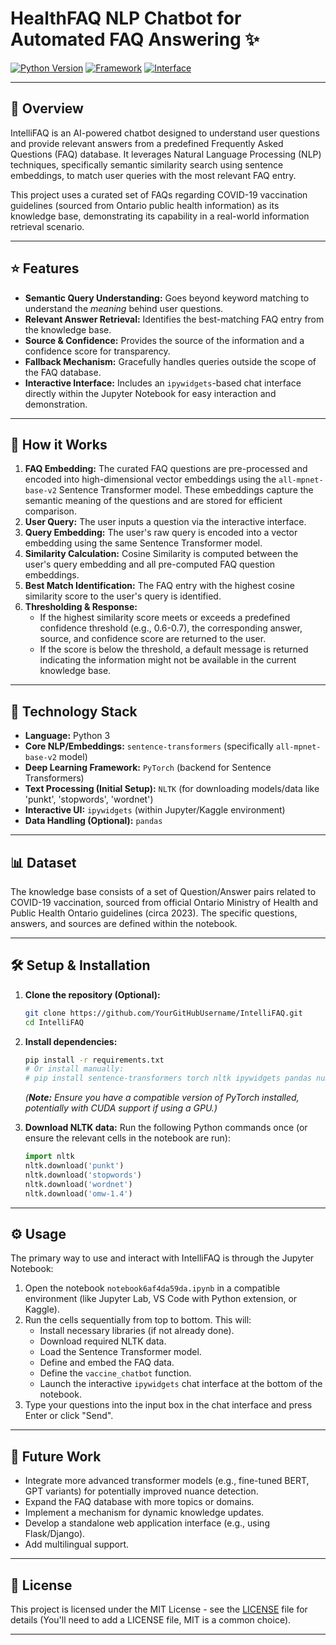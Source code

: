 # HealthFAQ NLP Chatbot for Automated FAQ Answering ✨

[![Python Version](https://img.shields.io/badge/Python-3.9%2B-blue.svg)](https://www.python.org/)
[![Framework](https://img.shields.io/badge/Framework-Sentence--Transformers-orange)](https://www.sbert.net/)
[![Interface](https://img.shields.io/badge/Interface-ipywidgets-purple)](https://ipywidgets.readthedocs.io/en/latest/)

---

## 📄 Overview

IntelliFAQ is an AI-powered chatbot designed to understand user questions and provide relevant answers from a predefined Frequently Asked Questions (FAQ) database. It leverages Natural Language Processing (NLP) techniques, specifically semantic similarity search using sentence embeddings, to match user queries with the most relevant FAQ entry.

This project uses a curated set of FAQs regarding COVID-19 vaccination guidelines (sourced from Ontario public health information) as its knowledge base, demonstrating its capability in a real-world information retrieval scenario.

---

## ⭐ Features

*   **Semantic Query Understanding:** Goes beyond keyword matching to understand the *meaning* behind user questions.
*   **Relevant Answer Retrieval:** Identifies the best-matching FAQ entry from the knowledge base.
*   **Source & Confidence:** Provides the source of the information and a confidence score for transparency.
*   **Fallback Mechanism:** Gracefully handles queries outside the scope of the FAQ database.
*   **Interactive Interface:** Includes an `ipywidgets`-based chat interface directly within the Jupyter Notebook for easy interaction and demonstration.

---

## 🧠 How it Works

1.  **FAQ Embedding:** The curated FAQ questions are pre-processed and encoded into high-dimensional vector embeddings using the `all-mpnet-base-v2` Sentence Transformer model. These embeddings capture the semantic meaning of the questions and are stored for efficient comparison.
2.  **User Query:** The user inputs a question via the interactive interface.
3.  **Query Embedding:** The user's raw query is encoded into a vector embedding using the same Sentence Transformer model.
4.  **Similarity Calculation:** Cosine Similarity is computed between the user's query embedding and all pre-computed FAQ question embeddings.
5.  **Best Match Identification:** The FAQ entry with the highest cosine similarity score to the user's query is identified.
6.  **Thresholding & Response:**
    *   If the highest similarity score meets or exceeds a predefined confidence threshold (e.g., 0.6-0.7), the corresponding answer, source, and confidence score are returned to the user.
    *   If the score is below the threshold, a default message is returned indicating the information might not be available in the current knowledge base.

---

## 🚀 Technology Stack

*   **Language:** Python 3
*   **Core NLP/Embeddings:** `sentence-transformers` (specifically `all-mpnet-base-v2` model)
*   **Deep Learning Framework:** `PyTorch` (backend for Sentence Transformers)
*   **Text Processing (Initial Setup):** `NLTK` (for downloading models/data like 'punkt', 'stopwords', 'wordnet')
*   **Interactive UI:** `ipywidgets` (within Jupyter/Kaggle environment)
*   **Data Handling (Optional):** `pandas`

---

## 📊 Dataset

The knowledge base consists of a set of Question/Answer pairs related to COVID-19 vaccination, sourced from official Ontario Ministry of Health and Public Health Ontario guidelines (circa 2023). The specific questions, answers, and sources are defined within the notebook.

---

## 🛠️ Setup & Installation

1.  **Clone the repository (Optional):**
    ```bash
    git clone https://github.com/YourGitHubUsername/IntelliFAQ.git
    cd IntelliFAQ
    ```
2.  **Install dependencies:**
    ```bash
    pip install -r requirements.txt
    # Or install manually:
    # pip install sentence-transformers torch nltk ipywidgets pandas numpy
    ```
    *(**Note:** Ensure you have a compatible version of PyTorch installed, potentially with CUDA support if using a GPU.)*

3.  **Download NLTK data:** Run the following Python commands once (or ensure the relevant cells in the notebook are run):
    ```python
    import nltk
    nltk.download('punkt')
    nltk.download('stopwords')
    nltk.download('wordnet')
    nltk.download('omw-1.4')
    ```

---

## ⚙️ Usage

The primary way to use and interact with IntelliFAQ is through the Jupyter Notebook:

1.  Open the notebook `notebook6af4da59da.ipynb` in a compatible environment (like Jupyter Lab, VS Code with Python extension, or Kaggle).
2.  Run the cells sequentially from top to bottom. This will:
    *   Install necessary libraries (if not already done).
    *   Download required NLTK data.
    *   Load the Sentence Transformer model.
    *   Define and embed the FAQ data.
    *   Define the `vaccine_chatbot` function.
    *   Launch the interactive `ipywidgets` chat interface at the bottom of the notebook.
3.  Type your questions into the input box in the chat interface and press Enter or click "Send".

---

## 🔮 Future Work

*   Integrate more advanced transformer models (e.g., fine-tuned BERT, GPT variants) for potentially improved nuance detection.
*   Expand the FAQ database with more topics or domains.
*   Implement a mechanism for dynamic knowledge updates.
*   Develop a standalone web application interface (e.g., using Flask/Django).
*   Add multilingual support.

---

## 📜 License

This project is licensed under the MIT License - see the [LICENSE](LICENSE) file for details (You'll need to add a LICENSE file, MIT is a common choice).

---
